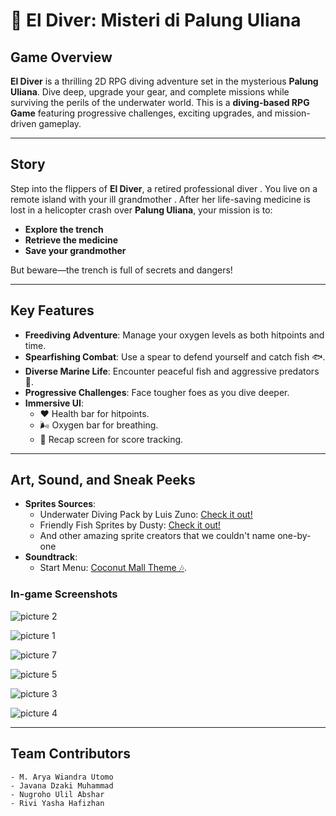 

# 🌊 El Diver: Misteri di Palung Uliana  

## Game Overview  
**El Diver** is a thrilling 2D RPG diving adventure set in the mysterious **Palung Uliana**. Dive deep, upgrade your gear, and complete missions while surviving the perils of the underwater world. This is a **diving-based RPG Game** featuring progressive challenges, exciting upgrades, and mission-driven gameplay.  

---

## Story  
Step into the flippers of **El Diver**, a retired professional diver . You live on a remote island with your ill grandmother . After her life-saving medicine is lost in a helicopter crash over **Palung Uliana**, your mission is to:  
-  **Explore the trench**  
-  **Retrieve the medicine**  
-  **Save your grandmother**  

But beware—the trench is full of secrets and dangers! 

---

## Key Features  
- **Freediving Adventure**: Manage your oxygen levels as both hitpoints and time.  
- **Spearfishing Combat**: Use a spear to defend yourself and catch fish 🐟.  
- **Diverse Marine Life**: Encounter peaceful fish and aggressive predators 🦈.  
- **Progressive Challenges**: Face tougher foes as you dive deeper.  
- **Immersive UI**:  
  - ❤️ Health bar for hitpoints.  
  - 🌬️ Oxygen bar for breathing.  
  - 📜 Recap screen for score tracking.  

---

## Art, Sound, and Sneak Peeks
- **Sprites Sources**:
  - Underwater Diving Pack by Luis Zuno: [Check it out!](https://opengameart.org/content/underwater-diving-pack)
  - Friendly Fish Sprites by Dusty: [Check it out!](https://pixeljoint.com/pixelart/32784.htm)
  - And other amazing sprite creators that we couldn't name one-by-one
- **Soundtrack**:  
  - Start Menu: [Coconut Mall Theme 🎶](https://www.youtube.com/watch?v=cscuCIzItZQ). 

### **In-game Screenshots**

![picture 2](https://i.imgur.com/WI2Xh9q.png)   


![picture 1](https://i.imgur.com/Wca6DwO.png)    

![picture 7](https://i.imgur.com/POBJWqx.png)  

![picture 5](https://i.imgur.com/oPACIZ3.png)  

![picture 3](https://i.imgur.com/0FyLYmE.png)  

![picture 4](https://i.imgur.com/WHhT3H6.png)  

---


## Team Contributors 
    - M. Arya Wiandra Utomo
    - Javana Dzaki Muhammad
    - Nugroho Ulil Abshar
    - Rivi Yasha Hafizhan 
